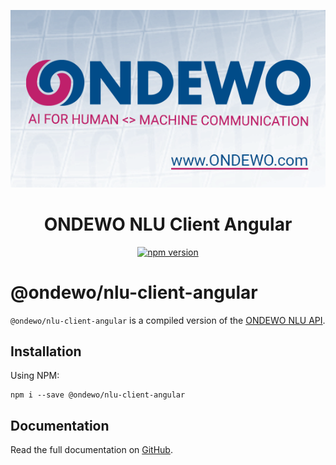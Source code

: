 <p align="center">
  <a href="https://www.ondewo.com">
    <img alt="ONDEWO Logo" src="https://raw.githubusercontent.com/ondewo/ondewo-logos/master/github/ondewo_logo_github_2.png"/>
  </a>
  <h1 align="center">
    ONDEWO NLU Client Angular
  </h1>
  <p align="center">
    <a href="https://www.npmjs.com/package/@ondewo/nlu-client-angular"><img src="https://badge.fury.io/js/%40ondewo%2nlu-client-angular.svg" alt="npm version" height="18"></a>
  </p>
</p>

# @ondewo/nlu-client-angular

`@ondewo/nlu-client-angular` is a compiled version of the [ONDEWO NLU API](https://github.com/ondewo/ondewo-nlu-api).

## Installation

Using NPM:

```shell
npm i --save @ondewo/nlu-client-angular
```

## Documentation

Read the full documentation on [GitHub](https://github.com/ondewo/ondewo-nlu-client-angular).
